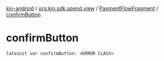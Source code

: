 [kin-android](../../index.md) / [org.kin.sdk.spend.view](../index.md) / [PaymentFlowFragment](index.md) / [confirmButton](./confirm-button.md)

# confirmButton

`lateinit var confirmButton: <ERROR CLASS>`